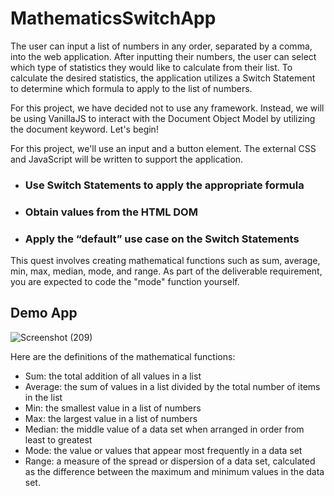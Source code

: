 # MathematicsSwitchApp
The user can input a list of numbers in any order, separated by a comma, into the web application. After inputting their numbers, the user can select which type of statistics they would like to calculate from their list. To calculate the desired statistics, the application utilizes a Switch Statement to determine which formula to apply to the list of numbers.

For this project, we have decided not to use any framework. Instead, we will be using VanillaJS to interact with the Document Object Model by utilizing the document keyword. Let's begin!

For this project, we'll use an input and a button element. The external CSS and JavaScript will be written to support the application.

- ### Use Switch Statements to apply the appropriate formula
- ### Obtain values from the HTML DOM
- ### Apply the “default” use case on the Switch Statements


This quest involves creating mathematical functions such as sum, average, min, max, median, mode, and range. As part of the deliverable requirement, you are expected to code the "mode" function yourself.

## Demo App
![Screenshot (209)](https://github.com/Upendra2003/MathematicsSwitchApp/assets/96371563/3ba3214e-1264-4987-8dda-cfe15199b215)

Here are the definitions of the mathematical functions:
- Sum: the total addition of all values in a list
- Average: the sum of values in a list divided by the total number of items in the list
- Min: the smallest value in a list of numbers
- Max: the largest value in a list of numbers
- Median: the middle value of a data set when arranged in order from least to greatest
- Mode: the value or values that appear most frequently in a data set
- Range: a measure of the spread or dispersion of a data set, calculated as the difference between the maximum and minimum values in the data set.
